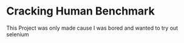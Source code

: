 # Cracking Human Benchmark

This Project was only made cause I was bored and wanted to try out selenium
